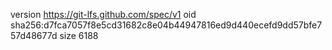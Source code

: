 version https://git-lfs.github.com/spec/v1
oid sha256:d7fca7057f8e5cd31682c8e04b44947816ed9d440ecefd9dd57bfe757d48677d
size 6188
